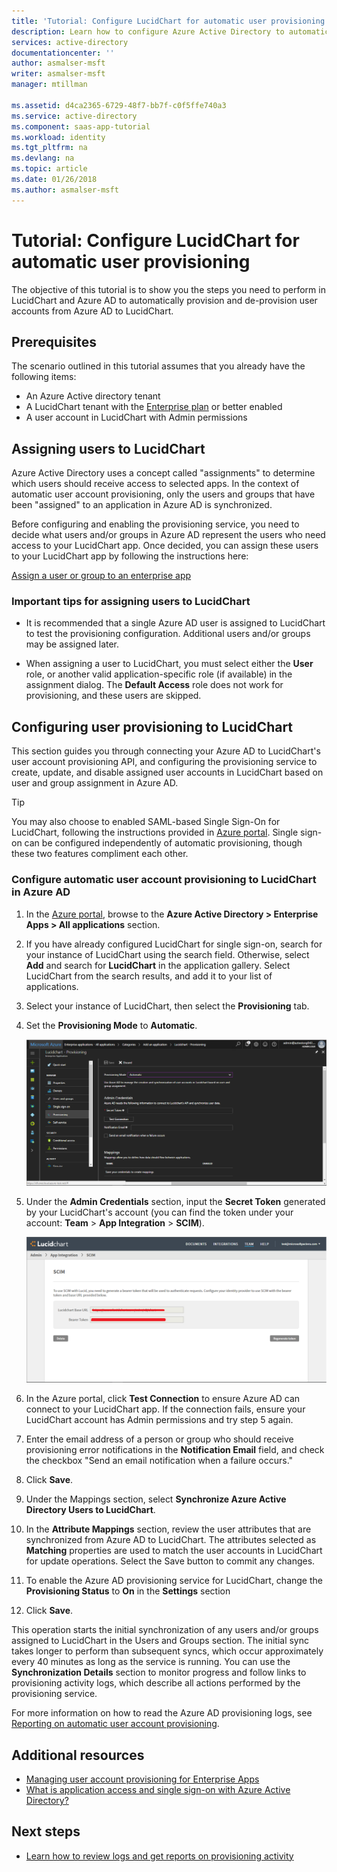 ```yaml
---
title: 'Tutorial: Configure LucidChart for automatic user provisioning with Azure Active Directory | Microsoft Docs'
description: Learn how to configure Azure Active Directory to automatically provision and de-provision user accounts to LucidChart.
services: active-directory
documentationcenter: ''
author: asmalser-msft
writer: asmalser-msft
manager: mtillman

ms.assetid: d4ca2365-6729-48f7-bb7f-c0f5ffe740a3
ms.service: active-directory
ms.component: saas-app-tutorial
ms.workload: identity
ms.tgt_pltfrm: na
ms.devlang: na
ms.topic: article
ms.date: 01/26/2018
ms.author: asmalser-msft
---
```


# Tutorial: Configure LucidChart for automatic user provisioning


The objective of this tutorial is to show you the steps you need to perform in LucidChart and Azure AD to automatically provision and de-provision user accounts from Azure AD to LucidChart. 

## Prerequisites

The scenario outlined in this tutorial assumes that you already have the following items:

*   An Azure Active directory tenant
*   A LucidChart tenant with the [Enterprise plan](https://www.lucidchart.com/user/117598685#/subscriptionLevel) or better enabled 
*   A user account in LucidChart with Admin permissions 

## Assigning users to LucidChart

Azure Active Directory uses a concept called "assignments" to determine which users should receive access to selected apps. In the context of automatic user account provisioning, only the users and groups that have been "assigned" to an application in Azure AD is synchronized. 

Before configuring and enabling the provisioning service, you need to decide what users and/or groups in Azure AD represent the users who need access to your LucidChart app. Once decided, you can assign these users to your LucidChart app by following the instructions here:

[Assign a user or group to an enterprise app](../manage-apps/assign-user-or-group-access-portal.md)

### Important tips for assigning users to LucidChart

*	It is recommended that a single Azure AD user is assigned to LucidChart to test the provisioning configuration. Additional users and/or groups may be assigned later.

*	When assigning a user to LucidChart, you must select either the **User** role, or another valid application-specific role (if available) in the assignment dialog. The **Default Access** role does not work for provisioning, and these users are skipped.


## Configuring user provisioning to LucidChart 

This section guides you through connecting your Azure AD to LucidChart's user account provisioning API, and configuring the provisioning service to create, update, and disable assigned user accounts in LucidChart based on user and group assignment in Azure AD.

> [!TIP]
> You may also choose to enabled SAML-based Single Sign-On for LucidChart, following the instructions provided in [Azure portal](https://portal.azure.com). Single sign-on can be configured independently of automatic provisioning, though these two features compliment each other.


### Configure automatic user account provisioning to LucidChart in Azure AD


1. In the [Azure portal](https://portal.azure.com), browse to the **Azure Active Directory > Enterprise Apps > All applications**  section.

2. If you have already configured LucidChart for single sign-on, search for your instance of LucidChart using the search field. Otherwise, select **Add** and search for **LucidChart** in the application gallery. Select LucidChart from the search results, and add it to your list of applications.

3. Select your instance of LucidChart, then select the **Provisioning** tab.

4. Set the **Provisioning Mode** to **Automatic**.

	![LucidChart Provisioning](./media/lucidchart-provisioning-tutorial/LucidChart1.png)

5. Under the **Admin Credentials** section, input the **Secret Token** generated by your LucidChart's account (you can find the token under your account: **Team** > **App Integration** > **SCIM**). 

	![LucidChart Provisioning](./media/lucidchart-provisioning-tutorial/LucidChart2.png)

6. In the Azure portal, click **Test Connection** to ensure Azure AD can connect to your LucidChart app. If the connection fails, ensure your LucidChart account has Admin permissions and try step 5 again.

7. Enter the email address of a person or group who should receive provisioning error notifications in the **Notification Email** field, and check the checkbox "Send an email notification when a failure occurs."

8. Click **Save**. 

9. Under the Mappings section, select **Synchronize Azure Active Directory Users to LucidChart**.

10. In the **Attribute Mappings** section, review the user attributes that are synchronized from Azure AD to LucidChart. The attributes selected as **Matching** properties are used to match the user accounts in LucidChart for update operations. Select the Save button to commit any changes.

11. To enable the Azure AD provisioning service for LucidChart, change the **Provisioning Status** to **On** in the **Settings** section

12. Click **Save**. 

This operation starts the initial synchronization of any users and/or groups assigned to LucidChart in the Users and Groups section. The initial sync takes longer to perform than subsequent syncs, which occur approximately every 40 minutes as long as the service is running. You can use the **Synchronization Details** section to monitor progress and follow links to provisioning activity logs, which describe all actions performed by the provisioning service.

For more information on how to read the Azure AD provisioning logs, see [Reporting on automatic user account provisioning](../manage-apps/check-status-user-account-provisioning.md).


## Additional resources

* [Managing user account provisioning for Enterprise Apps](../manage-apps/configure-automatic-user-provisioning-portal.md)
* [What is application access and single sign-on with Azure Active Directory?](../manage-apps/what-is-single-sign-on.md)

## Next steps

* [Learn how to review logs and get reports on provisioning activity](../manage-apps/check-status-user-account-provisioning.md)
